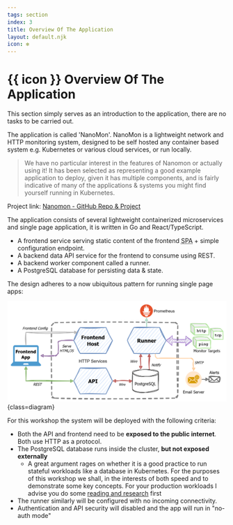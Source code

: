 ```yaml
---
tags: section
index: 3
title: Overview Of The Application
layout: default.njk
icon: ❇️
---
```


# {{ icon }} Overview Of The Application

This section simply serves as an introduction to the application, there are no tasks to be carried out.

The application is called 'NanoMon'. NanoMon is a lightweight network and HTTP monitoring system, designed to be self
hosted any container based system e.g. Kubernetes or various cloud services, or run locally.

> We have no particular interest in the features of Nanomon or actually using it! It has been selected as representing a
> good example application to deploy, given it has multiple components, and is fairly indicative of many of the
> applications & systems you might find yourself running in Kubernetes.

Project link: [Nanomon - GitHub Repo & Project](https://github.com/benc-uk/nanomon)

The application consists of several lightweight containerized microservices and single page application, it is written
in Go and React/TypeScript.

- A frontend service serving static content of the frontend <abbr title="Single Page Application">SPA</abbr> + simple
  configuration endpoint.
- A backend data API service for the frontend to consume using REST.
- A backend worker component called a runner.
- A PostgreSQL database for persisting data & state.

The design adheres to a now ubiquitous pattern for running single page apps:

![Architecture](./architecture.drawio.png){class=diagram}

For this workshop the system will be deployed with the following criteria:

- Both the API and frontend need to be **exposed to the public internet**. Both use HTTP as a protocol.
- The PostgreSQL database runs inside the cluster, **but not exposed externally**
  - A great argument rages on whether it is a good practice to run stateful workloads like a database in Kubernetes. For
    the purposes of this workshop we shall, in the interests of both speed and to demonstrate some key concepts. For
    your production workloads I advise you do some
    [reading and research](https://www.google.com/search?q=should+i+run+a+database+in+kubernetes) first
- The runner similarly will be configured with no incoming connectivity.
- Authentication and API security will disabled and the app will run in "no-auth mode"
